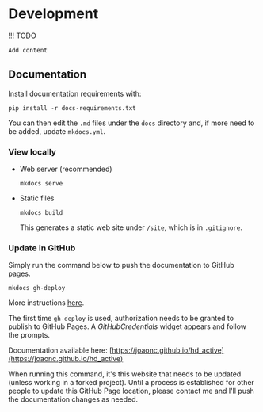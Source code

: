 # Development

!!! TODO

    Add content

## Documentation
Install documentation requirements with:
```
pip install -r docs-requirements.txt
```

You can then edit the `.md` files under the `docs` directory and, if more need to be added, update `mkdocs.yml`.

### View locally

* Web server (recommended)
  ```
  mkdocs serve
  ```
* Static files
  ```
  mkdocs build
  ```
  This generates a static web site under `/site`, which is in `.gitignore`.

### Update in GitHub

Simply run the command below to push the documentation to GitHub pages.

```
mkdocs gh-deploy
```

More instructions [here](https://www.mkdocs.org/user-guide/deploying-your-docs/#github-pages).

The first time `gh-deploy` is used, authorization needs to be granted to publish to GitHub Pages. A _GitHubCredentials_
widget appears and follow the prompts.

Documentation available here: [https://joaonc.github.io/hd_active](https://joaonc.github.io/hd_active)

When running this command, it's this website that needs to be updated (unless working in a forked project). Until a
process is established for other people to update this GitHub Page location, please contact me and I'll push the
documentation changes as needed.

